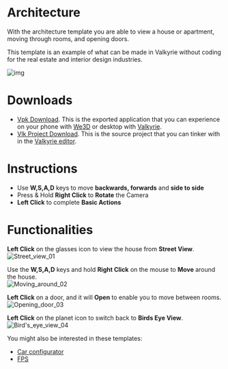 # Architecture
With the architecture template you are able to view a house or apartment, moving through rooms, and opening doors. 

This template is an example of what can be made in Valkyrie without coding for the real estate and interior design industries.

![img](https://cdn2.talansoft.com/ftp/img/www/Design-and-Construction-1600x1200-v2.jpg)

# Downloads

- [Vpk Download](https://cdn2.talansoft.com/ftp/samples/Architecture-Template-V2.vpk). This is the exported application that you can experience on your phone with [We3D](https://www.talansoft.com/vlk/downloads#we3d) or desktop with [Valkyrie](https://www.talansoft.com/vlk/downloads#vlk).
- [Vlk Project Download](https://cdn2.talansoft.com/ftp/samples/Architecture-Template-V2.zip). This is the source project that you can tinker with in the [Valkyrie editor](https://www.talansoft.com/vlk/downloads#vlk).

# Instructions
- Use **W,S,A,D** keys to move **backwards, forwards** and **side to side**
- Press & Hold **Right Click** to **Rotate** the Camera 
- **Left Click** to complete **Basic Actions**

# Functionalities
**Left Click** on the glasses icon to view the house from **Street View**. 
![Street_view_01](https://media.giphy.com/media/d3zjlv07vyjf0vwcmk/giphy.gif)

Use the **W,S,A,D** keys and hold **Right Click** on the mouse to **Move** around the house.  
![Moving_around_02](https://media.giphy.com/media/6aup3dzjsG3hctpmxi/giphy.gif)  

**Left Click** on a door, and it will **Open** to enable you to move between rooms.  
![Opening_door_03](https://media.giphy.com/media/zaubihlkcvljng9bek/giphy.gif)  

**Left Click** on the planet icon to switch back to **Birds Eye View**.  
![Bird's_eye_view_04](https://media.giphy.com/media/usbqrac2ppwzchpmcc/giphy.gif)  

You might also be interested in these templates:  
- [Car configurator](https://www.talansoft.com/md/docs/VlkSamples/Car-Configurator)
- [FPS](https://www.talansoft.com/md/docs/VlkSamples/fps)